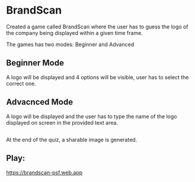# BrandScan

Created a game called BrandScan where the user has to guess the logo of the company being displayed within a given time frame.

The games has two modes: Beginner and Advanced

## Beginner Mode
A logo will be displayed and 4 options will be visible, user has to select the correct one.

## Advacnced Mode
A logo will be displayed and the user has to type the name of the logo displayed on screen in the provided text area.
##
At the end of the quiz, a sharable image is generated.

## Play:
https://brandscan-psf.web.app
